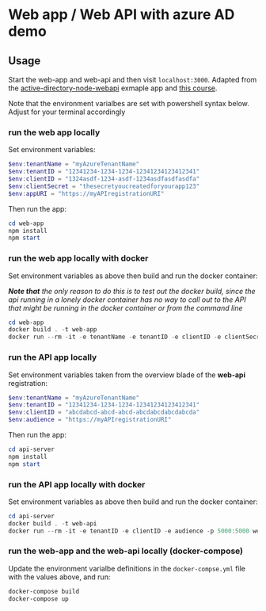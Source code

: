 # Web app / Web API with azure AD demo

## Usage
 
Start the web-app and web-api and then visit `localhost:3000`. Adapted from
the
[active-directory-node-webapi](https://github.com/Azure-Samples/active-directory-node-webapi)
exmaple app and [this
course](https://app.pluralsight.com/library/courses/microsoft-azure-nodejs-secure-services-applications-update/table-of-contents).

Note that the environment varialbes are set with powershell syntax below.  Adjust for your terminal accordingly

### run the web app locally

Set environment variables:

```ps1
$env:tenantName = "myAzureTenantName"
$env:tenantID = "12341234-1234-1234-12341234123412341"
$env:clientID = "1324asdf-1234-asdf-1234asdfasdfasdfa"
$env:clientSecret = "thesecretyoucreatedforyourapp123"
$env:appURI = "https://myAPIregistrationURI"
```

Then run the app:

```ps1
cd web-app
npm install
npm start
```

### run the web app locally with docker

Set environment variables as above then build and run the docker container:

_**Note that** the only reason to do this is to test out the docker build, since the api running in a lonely docker container has no way to call out to the API that might be running in the docker container or from the command line_

```ps1
cd web-app
docker build . -t web-app
docker run --rm -it -e tenantName -e tenantID -e clientID -e clientSecret -e appURI -p 3000:3000 web-app
```

### run the API app locally

Set environment variables taken from the overview blade of the **web-api** registration:

```ps1
$env:tenantName = "myAzureTenantName"
$env:tenantID = "12341234-1234-1234-12341234123412341"
$env:clientID = "abcdabcd-abcd-abcd-abcdabcdabcdabcda"
$env:audience = "https://myAPIregistrationURI"
```

Then run the app:

```ps1
cd api-server
npm install
npm start
```

### run the API app locally with docker

Set environment variables as above then build and run the docker container:

```ps1
cd api-server
docker build . -t web-api
docker run --rm -it -e tenantID -e clientID -e audience -p 5000:5000 web-api
```

### run the web-app and the web-api locally (docker-compose)

Update the environment varialbe definitions in the `docker-compse.yml` file with the values above, and run:

```ps1
docker-compose build
docker-compose up
```
